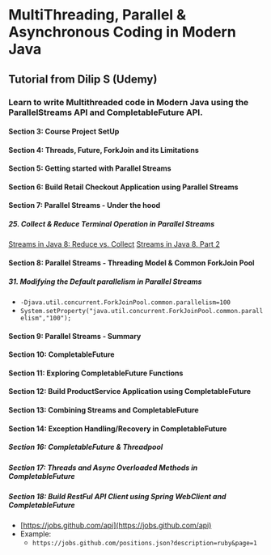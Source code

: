 # MultiThreading, Parallel & Asynchronous Coding in Modern Java

## Tutorial from Dilip S (Udemy)

### Learn to write Multithreaded code in Modern Java using the ParallelStreams API and CompletableFuture API.

#### Section 3: Course Project SetUp

#### Section 4: Threads, Future, ForkJoin and its Limitations

#### Section 5: Getting started with Parallel Streams

#### Section 6: Build Retail Checkout Application using Parallel Streams

#### Section 7: Parallel Streams - Under the hood

#####  25. Collect & Reduce Terminal Operation in Parallel Streams
       
[Streams in Java 8: Reduce vs. Collect](https://www.youtube.com/watch?v=oWlWEKNM5Aw&feature=youtu.be)
[Streams in Java 8. Part 2](https://www.youtube.com/watch?v=H7VbRz9aj7c&feature=youtu.be)

#### Section 8: Parallel Streams - Threading Model & Common ForkJoin Pool

#####  31. Modifying the Default parallelism in Parallel Streams

-  `-Djava.util.concurrent.ForkJoinPool.common.parallelism=100`
-  `System.setProperty("java.util.concurrent.ForkJoinPool.common.parallelism","100");`

#### Section 9: Parallel Streams - Summary

#### Section 10: CompletableFuture

#### Section 11: Exploring CompletableFuture Functions

#### Section 12: Build ProductService Application using CompletableFuture

#### Section 13: Combining Streams and CompletableFuture

#### Section 14: Exception Handling/Recovery in CompletableFuture

##### Section 16: CompletableFuture & Threadpool

##### Section 17: Threads and Async Overloaded Methods in CompletableFuture

##### Section 18: Build RestFul API Client using Spring WebClient and CompletableFuture

-  [https://jobs.github.com/api](https://jobs.github.com/api)
-  Example:
    -  `https://jobs.github.com/positions.json?description=ruby&page=1`